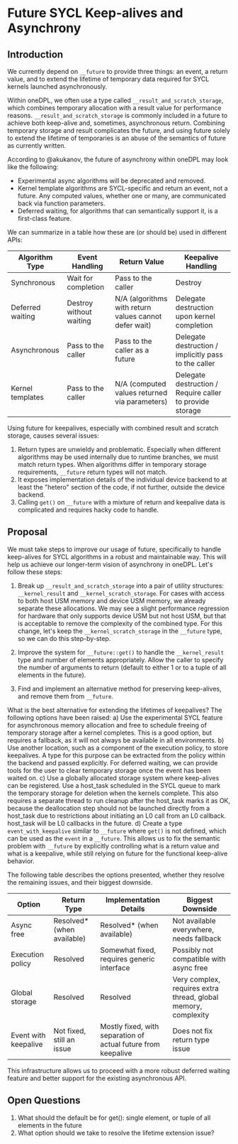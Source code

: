 # Future SYCL Keep-alives and Asynchrony

## Introduction

We currently depend on `__future` to provide three things: an event, a return value, and to extend the lifetime of temporary data required for SYCL kernels launched asynchronously.

Within oneDPL, we often use a type called `__result_and_scratch_storage`, which combines temporary allocation with a result value for performance reasons. `__result_and_scratch_storage` is commonly included in a future to achieve both keep-alive and, sometimes, asynchronous return. Combining temporary storage and result complicates the future, and using future solely to extend the lifetime of temporaries is an abuse of the semantics of future as currently written.

According to @akukanov, the future of asynchrony within oneDPL may look like the following:

* Experimental async algorithms will be deprecated and removed.
* Kernel template algorithms are SYCL-specific and return an event, not a future. Any computed values, whether one or many, are communicated back via function parameters.
* Deferred waiting,  for algorithms that can semantically support it, is a first-class feature.

We can summarize in a table how these are (or should be) used in different APIs:

| Algorithm Type         | Event Handling           | Return Value                                         | Keepalive Handling                                         |
|-----------------------|-------------------------|------------------------------------------------------|------------------------------------------------------------|
| Synchronous           | Wait for completion     | Pass to the caller                                   | Destroy                                                    |
| Deferred waiting      | Destroy without waiting | N/A (algorithms with return values cannot defer wait)| Delegate destruction upon kernel completion                |
| Asynchronous          | Pass to the caller      | Pass to the caller as a future                       | Delegate destruction / implicitly pass to the caller        |
| Kernel templates      | Pass to the caller      | N/A (computed values returned via parameters)        | Delegate destruction / Require caller to provide storage    |

Using future for keepalives, especially with combined result and scratch storage, causes several issues:
1) Return types are unwieldy and problematic. Especially when different algorithms may be used internally due to runtime branches, we must match return types. When algorithms differ in temporary storage requirements, `__future` return types will not match.
2) It exposes implementation details of the individual device backend to at least the "hetero" section of the code, if not further, outside the device backend.
3) Calling `get()` on `__future` with a mixture of return and keepalive data is complicated and requires hacky code to handle.

## Proposal
We must take steps to improve our usage of future, specifically to handle keep-alives for SYCL algorithms in a robust and maintainable way. This will help us achieve our longer-term vision of asynchrony in oneDPL.
Let's follow these steps:
1) Break up `__result_and_scratch_storage` into a pair of utility structures: `__kernel_result` and `__kernel_scratch_storage`. For cases with access to both host USM memory and device USM memory, we already separate these allocations. We may see a slight performance regression for hardware that only supports device USM but not host USM, but that is acceptable to remove the complexity of the combined type. For this change, let's keep the `__kernel_scratch_storage` in the `__future` type, so we can do this step-by-step.

2) Improve the system for `__future::get()` to handle the `__kernel_result` type and number of elements appropriately. Allow the caller to specify the number of arguments to return (default to either 1 or to a tuple of all elements in the future).

3) Find and implement an alternative method for preserving keep-alives, and remove them from `__future`.

What is the best alternative for extending the lifetimes of keepalives?
The following options have been raised:
  a) Use the experimental SYCL feature for asynchronous memory allocation and free to schedule freeing of temporary storage after a kernel completes. This is a good option, but requires a fallback, as it will not always be available in all environments.
  b) Use another location, such as a component of the execution policy, to store keepalives. A type for this purpose can be extracted from the policy within the backend and passed explicitly. For deferred waiting, we can provide tools for the user to clear temporary storage once the event has been waited on.
  c) Use a globally allocated storage system where keep-alives can be registered. Use a host_task scheduled in the SYCL queue to mark the temporary storage for deletion when the kernels complete. This also requires a separate thread to run cleanup after the host_task marks it as OK, because the deallocation step should not be launched directly from a host_task due to restrictions about initiating an L0 call from an L0 callback. host_task will be L0 callbacks in the future.
  d) Create a type `event_with_keepalive` similar to `__future` where `get()` is not defined, which can be used as the `event` in a `__future`. This allows us to fix the semantic problem with `__future` by explicitly controlling what is a return value and what is a keepalive, while still relying on future for the functional keep-alive behavior.

The following table describes the options presented, whether they resolve the remaining issues, and their biggest downside.

| Option              | Return Type         | Implementation Details                        | Biggest Downside                                         |
|---------------------|--------------------|-----------------------------------------------|----------------------------------------------------------|
| Async free          | Resolved* (when available) | Resolved* (when available)                  | Not available everywhere, needs fallback                 |
| Execution policy    | Resolved           | Somewhat fixed, requires generic interface    | Possibly not compatible with async free                  |
| Global storage      | Resolved           | Resolved                                      | Very complex, requires extra thread, global memory, complexity |
| Event with keepalive| Not fixed, still an issue | Mostly fixed, with separation of actual future from keepalive | Does not fix return type issue                           |

This infrastructure allows us to proceed with a more robust deferred waiting feature and better support for the existing asynchronous API.

## Open Questions
1) What should the default be for get():  single element, or tuple of all elements in the future
2) What option should we take to resolve the lifetime extension issue?



